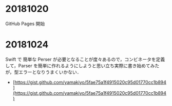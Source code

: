 # 20181020
GitHub Pages 開始

# 20181024
Swift で 簡単な Perser が必要となることが度々あるので，コンビネータを定義して，Parser を簡単に作れるようにしようと思い立ち実際に書き始めてみたが，型エラーとなりうまくいかない．
* [https://gist.github.com/yamakiyo/5fae75a1f4915020c95d01770cc1b894](https://gist.github.com/yamakiyo/5fae75a1f4915020c95d01770cc1b894)
